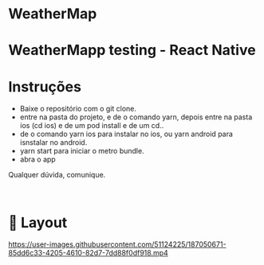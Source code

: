 # WeatherMap

# WeatherMapp testing - React Native

# Instruções

- Baixe o repositório com o git clone.
- entre na pasta do projeto, e de o comando yarn, depois entre na pasta ios (cd ios) e de um pod install e de um cd..
- de o comando yarn ios para instalar no ios, ou yarn android para isnstalar no android.
- yarn start para iniciar o metro bundle.
- abra o app

Qualquer dúvida, comunique.

<br/>

# 🔖 Layout



https://user-images.githubusercontent.com/51124225/187050671-85dd6c33-4205-4610-82d7-7dd88f0df918.mp4



